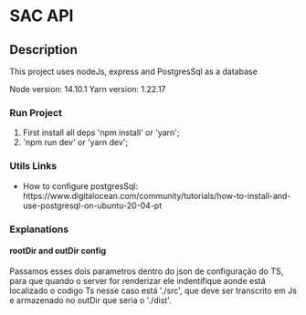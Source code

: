 # SAC API

## Description

<p>
  This project uses nodeJs, express and PostgresSql as a database
</p>

Node version: 14.10.1
Yarn version: 1.22.17

### Run Project

1. First install all deps 'npm install' or 'yarn';
2. 'npm run dev' or 'yarn dev';

### Utils Links

  <ul>
    <li>
      How to configure postgresSql: https://www.digitalocean.com/community/tutorials/how-to-install-and-use-postgresql-on-ubuntu-20-04-pt
    </li>
  </ul>

### Explanations

#### rootDir and outDir config

  <p align="left">Passamos esses dois parametros dentro do json de configuração do TS, para que quando o server for renderizar ele indentifique aonde está localizado o codigo Ts nesse caso está './src', que deve ser transcrito em Js e armazenado no outDir que seria o './dist'.</p>
